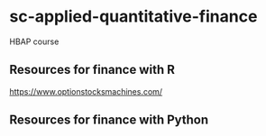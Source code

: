 # sc-applied-quantitative-finance
HBAP course


## Resources for finance with R

<https://www.optionstocksmachines.com/>

## Resources for finance with Python
